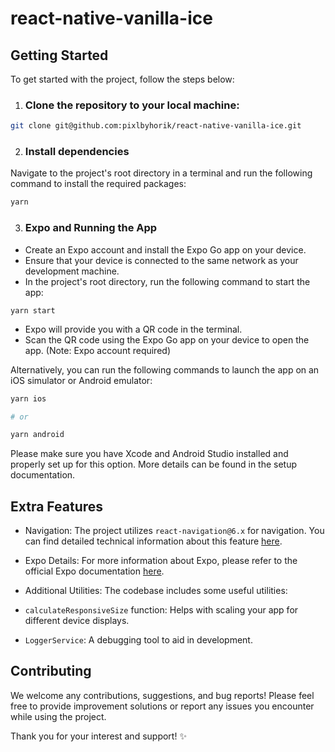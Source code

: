 # react-native-vanilla-ice

## Getting Started

To get started with the project, follow the steps below:

1. ### Clone the repository to your local machine:

```bash
git clone git@github.com:pixlbyhorik/react-native-vanilla-ice.git
```

2. ### Install dependencies

Navigate to the project's root directory in a terminal and run the following command to install the required packages:

```bash
yarn
```

3. ### Expo and Running the App

- Create an Expo account and install the Expo Go app on your device.
- Ensure that your device is connected to the same network as your development machine.
- In the project's root directory, run the following command to start the app:

```
yarn start
```

- Expo will provide you with a QR code in the terminal.
- Scan the QR code using the Expo Go app on your device to open the app. (Note: Expo account required)

Alternatively, you can run the following commands to launch the app on an iOS simulator or Android emulator:

```bash
yarn ios

# or

yarn android
```

Please make sure you have Xcode and Android Studio installed and properly set up for this option. More details can be found in the setup documentation.

## Extra Features

- Navigation: The project utilizes `react-navigation@6.x` for navigation. You can find detailed technical information about this feature [here](https://reactnavigation.org/docs/getting-started).

- Expo Details: For more information about Expo, please refer to the official Expo documentation [here](https://docs.expo.dev/).

- Additional Utilities: The codebase includes some useful utilities:
- `calculateResponsiveSize` function: Helps with scaling your app for different device displays.
- `LoggerService`: A debugging tool to aid in development.

## Contributing

We welcome any contributions, suggestions, and bug reports! Please feel free to provide improvement solutions or report any issues you encounter while using the project.

Thank you for your interest and support! ✨
